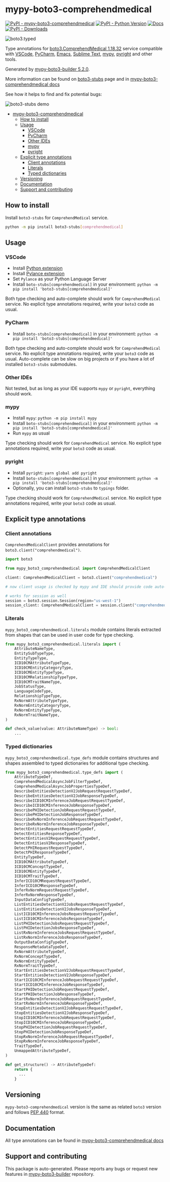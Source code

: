 <a id="mypy-boto3-comprehendmedical"></a>

# mypy-boto3-comprehendmedical

[![PyPI - mypy-boto3-comprehendmedical](https://img.shields.io/pypi/v/mypy-boto3-comprehendmedical.svg?color=blue)](https://pypi.org/project/mypy-boto3-comprehendmedical)
[![PyPI - Python Version](https://img.shields.io/pypi/pyversions/mypy-boto3-comprehendmedical.svg?color=blue)](https://pypi.org/project/mypy-boto3-comprehendmedical)
[![Docs](https://img.shields.io/readthedocs/mypy-boto3-builder.svg?color=blue)](https://mypy-boto3-builder.readthedocs.io/)
[![PyPI - Downloads](https://img.shields.io/pypi/dw/mypy-boto3-comprehendmedical?color=blue)](https://pypistats.org/packages/mypy-boto3-comprehendmedical)

![boto3.typed](https://github.com/vemel/mypy_boto3_builder/raw/master/logo.png)

Type annotations for
[boto3.ComprehendMedical 1.18.32](https://boto3.amazonaws.com/v1/documentation/api/1.18.32/reference/services/comprehendmedical.html#ComprehendMedical)
service compatible with [VSCode](https://code.visualstudio.com/),
[PyCharm](https://www.jetbrains.com/pycharm/),
[Emacs](https://www.gnu.org/software/emacs/),
[Sublime Text](https://www.sublimetext.com/),
[mypy](https://github.com/python/mypy),
[pyright](https://github.com/microsoft/pyright) and other tools.

Generated by
[mypy-boto3-builder 5.2.0](https://github.com/vemel/mypy_boto3_builder).

More information can be found on
[boto3-stubs](https://pypi.org/project/boto3-stubs/) page and in
[mypy-boto3-comprehendmedical docs](https://vemel.github.io/boto3_stubs_docs/mypy_boto3_comprehendmedical/)

See how it helps to find and fix potential bugs:

![boto3-stubs demo](https://github.com/vemel/mypy_boto3_builder/raw/master/demo.gif)

- [mypy-boto3-comprehendmedical](#mypy-boto3-comprehendmedical)
  - [How to install](#how-to-install)
  - [Usage](#usage)
    - [VSCode](#vscode)
    - [PyCharm](#pycharm)
    - [Other IDEs](#other-ides)
    - [mypy](#mypy)
    - [pyright](#pyright)
  - [Explicit type annotations](#explicit-type-annotations)
    - [Client annotations](#client-annotations)
    - [Literals](#literals)
    - [Typed dictionaries](#typed-dictionaries)
  - [Versioning](#versioning)
  - [Documentation](#documentation)
  - [Support and contributing](#support-and-contributing)

<a id="how-to-install"></a>

## How to install

Install `boto3-stubs` for `ComprehendMedical` service.

```bash
python -m pip install boto3-stubs[comprehendmedical]
```

<a id="usage"></a>

## Usage

<a id="vscode"></a>

### VSCode

- Install
  [Python extension](https://marketplace.visualstudio.com/items?itemName=ms-python.python)
- Install
  [Pylance extension](https://marketplace.visualstudio.com/items?itemName=ms-python.vscode-pylance)
- Set `Pylance` as your Python Language Server
- Install `boto-stubs[comprehendmedical]` in your environment:
  `python -m pip install 'boto3-stubs[comprehendmedical]'`

Both type checking and auto-complete should work for `ComprehendMedical`
service. No explicit type annotations required, write your `boto3` code as
usual.

<a id="pycharm"></a>

### PyCharm

- Install `boto-stubs[comprehendmedical]` in your environment:
  `python -m pip install 'boto3-stubs[comprehendmedical]'`

Both type checking and auto-complete should work for `ComprehendMedical`
service. No explicit type annotations required, write your `boto3` code as
usual. Auto-complete can be slow on big projects or if you have a lot of
installed `boto3-stubs` submodules.

<a id="other-ides"></a>

### Other IDEs

Not tested, but as long as your IDE supports `mypy` or `pyright`, everything
should work.

<a id="mypy"></a>

### mypy

- Install `mypy`: `python -m pip install mypy`
- Install `boto-stubs[comprehendmedical]` in your environment:
  `python -m pip install 'boto3-stubs[comprehendmedical]'`
- Run `mypy` as usual

Type checking should work for `ComprehendMedical` service. No explicit type
annotations required, write your `boto3` code as usual.

<a id="pyright"></a>

### pyright

- Install `pyright`: `yarn global add pyright`
- Install `boto-stubs[comprehendmedical]` in your environment:
  `python -m pip install 'boto3-stubs[comprehendmedical]'`
- Optionally, you can install `boto3-stubs` to `typings` folder.

Type checking should work for `ComprehendMedical` service. No explicit type
annotations required, write your `boto3` code as usual.

<a id="explicit-type-annotations"></a>

## Explicit type annotations

<a id="client-annotations"></a>

### Client annotations

`ComprehendMedicalClient` provides annotations for
`boto3.client("comprehendmedical")`.

```python
import boto3

from mypy_boto3_comprehendmedical import ComprehendMedicalClient

client: ComprehendMedicalClient = boto3.client("comprehendmedical")

# now client usage is checked by mypy and IDE should provide code auto-complete

# works for session as well
session = boto3.session.Session(region="us-west-1")
session_client: ComprehendMedicalClient = session.client("comprehendmedical")
```

<a id="literals"></a>

### Literals

`mypy_boto3_comprehendmedical.literals` module contains literals extracted from
shapes that can be used in user code for type checking.

```python
from mypy_boto3_comprehendmedical.literals import (
    AttributeNameType,
    EntitySubTypeType,
    EntityTypeType,
    ICD10CMAttributeTypeType,
    ICD10CMEntityCategoryType,
    ICD10CMEntityTypeType,
    ICD10CMRelationshipTypeType,
    ICD10CMTraitNameType,
    JobStatusType,
    LanguageCodeType,
    RelationshipTypeType,
    RxNormAttributeTypeType,
    RxNormEntityCategoryType,
    RxNormEntityTypeType,
    RxNormTraitNameType,
)

def check_value(value: AttributeNameType) -> bool:
    ...
```

<a id="typed-dictionaries"></a>

### Typed dictionaries

`mypy_boto3_comprehendmedical.type_defs` module contains structures and shapes
assembled to typed dictionaries for additional type checking.

```python
from mypy_boto3_comprehendmedical.type_defs import (
    AttributeTypeDef,
    ComprehendMedicalAsyncJobFilterTypeDef,
    ComprehendMedicalAsyncJobPropertiesTypeDef,
    DescribeEntitiesDetectionV2JobRequestRequestTypeDef,
    DescribeEntitiesDetectionV2JobResponseTypeDef,
    DescribeICD10CMInferenceJobRequestRequestTypeDef,
    DescribeICD10CMInferenceJobResponseTypeDef,
    DescribePHIDetectionJobRequestRequestTypeDef,
    DescribePHIDetectionJobResponseTypeDef,
    DescribeRxNormInferenceJobRequestRequestTypeDef,
    DescribeRxNormInferenceJobResponseTypeDef,
    DetectEntitiesRequestRequestTypeDef,
    DetectEntitiesResponseTypeDef,
    DetectEntitiesV2RequestRequestTypeDef,
    DetectEntitiesV2ResponseTypeDef,
    DetectPHIRequestRequestTypeDef,
    DetectPHIResponseTypeDef,
    EntityTypeDef,
    ICD10CMAttributeTypeDef,
    ICD10CMConceptTypeDef,
    ICD10CMEntityTypeDef,
    ICD10CMTraitTypeDef,
    InferICD10CMRequestRequestTypeDef,
    InferICD10CMResponseTypeDef,
    InferRxNormRequestRequestTypeDef,
    InferRxNormResponseTypeDef,
    InputDataConfigTypeDef,
    ListEntitiesDetectionV2JobsRequestRequestTypeDef,
    ListEntitiesDetectionV2JobsResponseTypeDef,
    ListICD10CMInferenceJobsRequestRequestTypeDef,
    ListICD10CMInferenceJobsResponseTypeDef,
    ListPHIDetectionJobsRequestRequestTypeDef,
    ListPHIDetectionJobsResponseTypeDef,
    ListRxNormInferenceJobsRequestRequestTypeDef,
    ListRxNormInferenceJobsResponseTypeDef,
    OutputDataConfigTypeDef,
    ResponseMetadataTypeDef,
    RxNormAttributeTypeDef,
    RxNormConceptTypeDef,
    RxNormEntityTypeDef,
    RxNormTraitTypeDef,
    StartEntitiesDetectionV2JobRequestRequestTypeDef,
    StartEntitiesDetectionV2JobResponseTypeDef,
    StartICD10CMInferenceJobRequestRequestTypeDef,
    StartICD10CMInferenceJobResponseTypeDef,
    StartPHIDetectionJobRequestRequestTypeDef,
    StartPHIDetectionJobResponseTypeDef,
    StartRxNormInferenceJobRequestRequestTypeDef,
    StartRxNormInferenceJobResponseTypeDef,
    StopEntitiesDetectionV2JobRequestRequestTypeDef,
    StopEntitiesDetectionV2JobResponseTypeDef,
    StopICD10CMInferenceJobRequestRequestTypeDef,
    StopICD10CMInferenceJobResponseTypeDef,
    StopPHIDetectionJobRequestRequestTypeDef,
    StopPHIDetectionJobResponseTypeDef,
    StopRxNormInferenceJobRequestRequestTypeDef,
    StopRxNormInferenceJobResponseTypeDef,
    TraitTypeDef,
    UnmappedAttributeTypeDef,
)

def get_structure() -> AttributeTypeDef:
    return {
      ...
    }
```

<a id="versioning"></a>

## Versioning

`mypy-boto3-comprehendmedical` version is the same as related `boto3` version
and follows [PEP 440](https://www.python.org/dev/peps/pep-0440/) format.

<a id="documentation"></a>

## Documentation

All type annotations can be found in
[mypy-boto3-comprehendmedical docs](https://vemel.github.io/boto3_stubs_docs/mypy_boto3_comprehendmedical/)

<a id="support-and-contributing"></a>

## Support and contributing

This package is auto-generated. Please reports any bugs or request new features
in [mypy-boto3-builder](https://github.com/vemel/mypy_boto3_builder/issues/)
repository.

